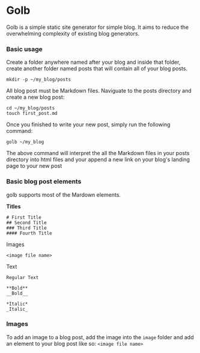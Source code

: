 # Golb

Golb is a simple static site generator for simple blog. It aims to reduce the
overwhelming complexity of existing blog generators. 

### Basic usage
Create a folder anywhere named after your blog and inside that folder, create
another folder named posts that will contain all of your blog posts.
```
mkdir -p ~/my_blog/posts
``` 

All blog post must be Markdown files. Naviguate to the posts directory and
create a new blog post:
```
cd ~/my_blog/posts
touch first_post.md
```

Once you finished to write your new post, simply run the following command:
```
golb ~/my_blog
```

The above command will interpret the all the Markdown files in your posts
directory into html files and your append a new link on your blog's landing page
to your new post


### Basic blog post elements
golb supports most of the Mardown elements.

**Titles**
```
# First Title
## Second Title
### Third Title
#### Fourth Title
```

Images
```
<image file name>
```
Text
```
Regular Text

**Bold**
__Bold__

*Italic*
_Italic_
```

### Images
To add an image to a blog post, add the image into the `image` folder and add
an element to your blog post like so:
`<image file name>`
